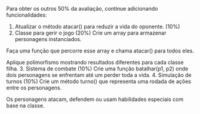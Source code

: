 Para obter os outros 50% da avaliação, continue adicionando funcionalidades:


1. Atualizar o método atacar() para reduzir a vida do oponente. (10%)
2. Classe para gerir o jogo (20%)
Crie um array para armazenar personagens instanciados.


Faça uma função que percorre esse array e chama atacar() para todos eles.


Aplique polimorfismo mostrando resultados diferentes para cada classe filha.
3. Sistema de combate (10%)
Crie uma função batalhar(p1, p2) onde dois personagens se enfrentam até um perder toda a vida.
4. Simulação de turnos (10%)
Crie um método turno() que representa uma rodada de ações entre os personagens.


Os personagens atacam, defendem ou usam habilidades especiais com base na classe.
